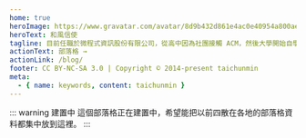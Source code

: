 ```yaml
---
home: true
heroImage: https://www.gravatar.com/avatar/8d9b432d861e4ac0e40954a800ae90a1?s=2048
heroText: 和風信使
tagline: 目前任職於微程式資訊股份有限公司，從高中因為社團接觸 ACM，然後大學開始自學 PHP。主要是後端工程師，前端略有涉略，美術設計方面超級不擅長，請大家多多指教。
actionText: 部落格 →
actionLink: /blog/
footer: CC BY-NC-SA 3.0 | Copyright © 2014-present taichunmin
meta:
  - { name: keywords, content: taichunmin }
---
```


::: warning 建置中
這個部落格正在建置中，希望能把以前四散在各地的部落格資料都集中放到這裡。
:::
